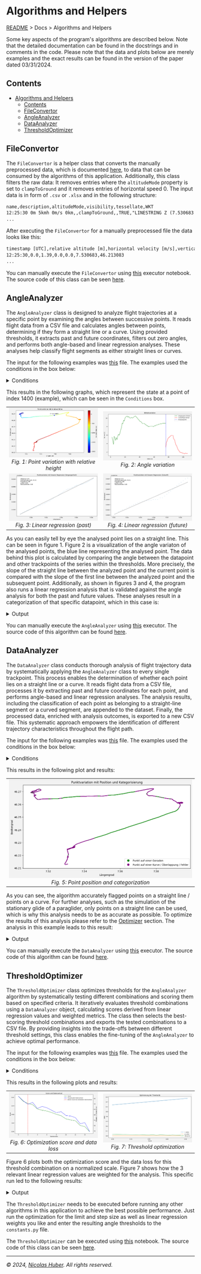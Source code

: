 # Algorithms and Helpers

[README](/README.md) > Docs > Algorithms and Helpers

Some key aspects of the program's algorithms are described below. Note that the detailed documentation can be found in the docstrings and in comments in the code. Please note that the data and plots below are merely examples and the exact results can be found in the version of the paper dated 03/31/2024.

## Contents

- [Algorithms and Helpers](#algorithms-and-helpers)
  - [Contents](#contents)
  - [FileConvertor](#fileconvertor)
  - [AngleAnalyzer](#angleanalyzer)
  - [DataAnalyzer](#dataanalyzer)
  - [ThresholdOptimizer](#thresholdoptimizer)

## FileConvertor

The `FileConvertor` is a helper class that converts the manually preprocessed data, which is documented [here](#preprocessing-flight-data), to data that can be consumed by the algorithms of this application. Additionally, this class filters the raw data: It removes entries where the `altitudeMode` property is set to `clampToGround` and it removes entries of horizontal speed 0. The input data is in form of `.csv` or `.xlsx` and in the following structure:

```txt
name,description,altitudeMode,visibility,tessellate,WKT
12:25:30 0m 5kmh 0m/s 0km,,clampToGround,,TRUE,"LINESTRING Z (7.530683 46.213083 2612, 7.5307 46.213083 2612)"
...
```

After executing the `FileConvertor` for a manually preprocessed file the data looks like this:

```txt
timestamp [UTC],relative altitude [m],horizontal velocity [m/s],vertical velocity [m/s],distance to takeoff [km],longitude,latitude
12:25:30,0.0,1.39,0.0,0.0,7.530683,46.213083
...
```

You can manually execute the `FileConvertor` using [this](/src/executor/execute_file_convertor.ipynb) executor notebook. The source code of this class can be seen [here](/src/helpers/file_convertor.py).

## AngleAnalyzer

The `AngleAnalyzer` class is designed to analyze flight trajectories at a specific point by examining the angles between successive points. It reads flight data from a CSV file and calculates angles between points, determining if they form a straight line or a curve. Using provided thresholds, it extracts past and future coordinates, filters out zero angles, and performs both angle-based and linear regression analyses. These analyses help classify flight segments as either straight lines or curves. 

The input for the following examples was [this](/docs/datasets/tracklogs/1_examples/2_normalized/20211016_tracklog-normalized_nicolas-huber.csv) file.
The examples used the conditions in the box below:

<details>
<summary>Conditions</summary>

```Python
INDEX: int = 1400 # point to be analyzed

ANGLE_PAST_THRESHOLD: int = (
    80  # number of points in the past that are considered for the angle evaluation
)
ANGLE_FUTURE_THRESHOLD: int = (
    35  # number of points in the future that are considered for the angle evaluation
)
ANGLE_THRESHOLD: int = 20  # angle < 20° is considered as straight line
LINEAR_REGRESSION_THRESHOLD: float = 0.9  # r-value > 0.9 is considered as straight line
```
</details>

This results in the following graphs, which represent the state at a point of index 1400 (example), which can be seen in the `Conditions` box.

<table>
  <tr>
    <td style="width: 50%; text-align: center;">
      <img src="/docs/images/20240215_flight-analyzer_punktvariation-mit-relativer-hoehe_nicolas-huber.png" alt="Punktvariation mit relativer Höhe">
      <br>
      <em>Fig. 1: Point variation with relative height</em>
    </td>
    <td style="width: 50%; text-align: center;">
      <img src="/docs/images/20240215_flight-analyzer_winkelvariation_nicolas-huber.png" alt="Winkelvariation">
      <br>
      <em>Fig. 2: Angle variation</em>
    </td>
  </tr>
  <tr>
    <td style="width: 50%; text-align: center;">
      <img src="/docs/images/20240215_flight-analyzer_punktvariation-mit-linearer-regression-vergangenheit_nicolas-huber.png" alt="Lineare Regression (Vergangenheit)">
      <br>
      <em>Fig. 3: Linear regression (past)</em>
    </td>
    <td style="width: 50%; text-align: center;">
      <img src="/docs/images/20240215_flight-analyzer_punktvariation-mit-linearer-regression-zukunft_nicolas-huber.png" alt="Lineare Regression (Zukunft)">
      <br>
      <em>Fig. 4: Linear regression (future)</em>
    </td>
  </tr>
</table>

As you can easily tell by eye the analysed point lies on a straight line. This can be seen in figure 1. Figure 2 is a visualization of the angle variaton of the analysed points, the blue line representing the analysed point. The data behind this plot is calculated by comparing the angle between the datapoint and other trackpoints of the series within the thresholds. More precisely, the slope of the straight line between the analyzed point and the current point is compared with the slope of the first line between the analyzed point and the subsequent point. Additionally, as shown in figures 3 and 4, the program also runs a linear regression analysis that is validated against the angle analysis for both the past and future values. These analyses result in a categorization of that specific datapoint, which in this case is:

<details>
<summary>Output</summary>

```txt
Angle Analysis
--> Past: True
--> Future: True

Past Linear Regression
--> Status: True
--> Slope: 0.24496415928278734
--> Intercept: 44.41611343989336
--> R-Value: 0.9970350725539303
--> P-Value: 1.2004630598704919e-88
--> Standard Error: 0.0021406452009797685

Future Linear Regression
--> Status: True
--> Slope: 0.11306255384150318
--> Intercept: 45.41304614404877
--> R-Value: 0.9736381906284354
--> P-Value: 9.2965712930775e-23
--> Standard Error: 0.004610898882940768

Data Analysis
--> Status: (True, 'Straight Line', 0)
```
</details>

You can manually execute the `AngleAnalyzer` using [this](/src/executor/execute_angle_analyzer.ipynb) executor. The source code of this algorithm can be found [here](/src/algorithms/angle_analyzer.py).

## DataAnalyzer

The `DataAnalyzer` class conducts thorough analysis of flight trajectory data by systematically applying the `AngleAnalyzer` class to every single trackpoint. This process enables the determination of whether each point lies on a straight line or a curve. It reads flight data from a CSV file, processes it by extracting past and future coordinates for each point, and performs angle-based and linear regression analyses. The analysis results, including the classification of each point as belonging to a straight-line segment or a curved segment, are appended to the dataset. Finally, the processed data, enriched with analysis outcomes, is exported to a new CSV file. This systematic approach empowers the identification of different trajectory characteristics throughout the flight path.

The input for the following examples was [this](/docs/datasets/tracklogs/1_examples/2_normalized/20211016_tracklog-normalized_nicolas-huber.csv) file.
The examples used the conditions in the box below:

<details>
<summary>Conditions</summary>

```Python
ANGLE_PAST_THRESHOLD: int = (
    80  # number of points in the past that are considered for the angle evaluation
)
ANGLE_FUTURE_THRESHOLD: int = (
    35  # number of points in the future that are considered for the angle evaluation
)
ANGLE_THRESHOLD: int = 20  # angle < 20° is considered as straight line
LINEAR_REGRESSION_THRESHOLD: float = 0.9  # r-value > 0.9 is considered as straight line
```
</details>

This results in the following plot and results:

<table>
  <tr>
    <td style="width: 100%; text-align: center;">
      <img src="/docs/images/20240215_flight-analyzer_punktvariation-mit-position-und-kategorisierung_nicolas-huber.png" alt="Kategorisierung der Punkte">
      <br>
      <em>Fig. 5: Point position and categorization</em>
    </td>
  </tr>
</table>

As you can see, the algorithm accurately flagged points on a straight line / points on a curve. For further analyses, such as the simulation of the stationary glide of a paraglider, only points on a straight line can be used, which is why this analysis needs to be as accurate as possible. To optimize the results of this analysis please refer to the [Optimizer](#thresholdoptimizer) section. The analysis in this example leads to this result:

<details>
<summary>Output</summary>

```txt
You lost 115 rows of data due to processing. The data loss is supposed to be 115 rows, which can be calculated by adding the ANGLE_FUTURE_THRESHOLD and the ANGLE_PAST_TRESHOLD.

The average accuracy of the AngleAnalyzer algorithm and the past / future tresholds of 80 / 35 for points on a straight line can be defined as follows:
--> average r_value: 0.87
--> average p_value: 0.0
--> average std_err: 0.01

A linear regression can be considered as a good fit if the r_value is close to 1, the p_value is close to 0 and the std_err is close to 0.

The system found 2487 points on straight lines, whereas the amount of points on a curve is 6114. The expected amount of points on a curve is 6114, which can be calculated by subtracting the count of points on a straight line from the total point count.

In total, you lost 71.08% of the data after applying the AngleAnalyzer algorithm as you can only use the points on a straight line for further processing.
```

</details>

You can manually execute the `DataAnalyzer` using [this](/src/executor/execute_data_analyzer.ipynb) executor. The source code of this algorithm can be found [here](/src/helpers/data_analyzer.py).

## ThresholdOptimizer

The `ThresholdOptimizer` class optimizes thresholds for the `AngleAnalyzer` algorithm by systematically testing different combinations and scoring them based on specified criteria. It iteratively evaluates threshold combinations using a `DataAnalyzer` object, calculating scores derived from linear regression values and weighted metrics. The class then selects the best-scoring threshold combinations and exports the tested combinations to a CSV file. By providing insights into the trade-offs between different threshold settings, this class enables the fine-tuning of the `AngleAnalyzer` to achieve optimal performance.

The input for the following examples was [this](/docs/datasets/tracklogs/1_examples/2_normalized/20211016_tracklog-normalized_nicolas-huber.csv) file.
The examples used the conditions in the box below:

<details>
<summary>Conditions</summary>

```Python
R_VALUE_WEIGHT: float = 0.6  # weight of the r-value in the optimization
P_VALUE_WEIGHT: float = 0.3  # weight of the p-value in the optimization
STD_ERROR_WEIGHT: float = 0.1  # weight of the standard error in the optimization

OPTIMIZATION_LIMIT: int = 30  # upper limit of optimization loops
OPTIMIZATION_STEPS: int = 5  # step size per optimization loop
OPTIMIZATION_RUNTIME_ESTIMATION: int = 120  # estimated runtime per loop in seconds
```

</details>

This results in the following plots and results:

<table>
  <tr>
    <td style="width: 50%; text-align: center;">
      <img src="/docs/images/20240215_flight-analyzer_score-und-datenverlust_nicolas-huber.png" alt="Score und Datenverlust">
      <br>
      <em>Fig. 6: Optimization score and data loss</em>
    </td>
    <td style="width: 50%; text-align: center;">
      <img src="/docs/images/20240215_flight-analyzer_optimierung-der-thresholds_nicolas-huber.png" alt="Optimierung der Thresholds">
      <br>
      <em>Fig. 7: Threshold optimization</em>
    </td>
  </tr>
</table>

Figure 6 plots both the optimization score and the data loss for this threshold combination on a normalized scale. Figure 7 shows how the 3 relevant linear regression values are weighted for the analysis. This specific run led to the following results:

<details>
<summary>Output</summary>

```txt
Individual thresholds with the best score:
--> past_threshold_optimized: 25
--> future_threshold_optimized: 25

Below is a tabular overview of the 5 best scores and their thresholds. This information is more meaningful here, as in the analysis later for the evaluation of a point, both the future and the past are taken into account, and thus the score considers the interaction of the two thresholds.

<<< HEADER >>>
0	25	25	0.772521	9.392513e-12	0.012124	0.462300	62.820217
1	25	20	0.753950	2.555986e-10	0.015246	0.450846	61.180948
2	25	15	0.745859	1.490066e-08	0.018904	0.445625	59.843246
3	20	25	0.740292	3.472833e-10	0.014465	0.442729	60.581248
4	25	10	0.724441	2.517912e-06	0.021627	0.432501	58.299735

The best performing thresholds are 25 (angle_past_threshold) and 25 (angle_future_threshold) with a score of 0.4623003930101672.

Another good performing set of thresholds can be found by comparing the data loss relative to the scores, which are directly related to the thresholds. In this case, the best performing thresholds are 25 (angle_past_threshold) and 15 (angle_future_threshold) with a score of 0.44562524837811207 and a data loss of 59.84324573536192. The bigger the difference between the score and the data loss, the better the thresholds are. This is the case because the precison of the thresholds is overall better if less data is lost, even if there is a small decrease in the score.
```
</details>

The `ThresholdOptimizer` needs to be executed before running any other algorithms in this application to achieve the best possible performance. Just run the optimization for the limit and step size as well as linear regression weights you like and enter the resulting angle thresholds to the `constants.py` file.

The `ThresholdOptimizer` can be executed using [this](/src/executor/execute_optimize_thresholds.ipynb) notebook. The source code of this class can be seen [here](/src/helpers/optimize_thresholds.py). 

--- 

_© 2024, [Nicolas Huber](https://nicolas-huber.ch). All rights reserved._